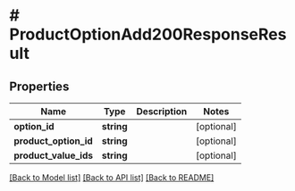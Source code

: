 # # ProductOptionAdd200ResponseResult

## Properties

Name | Type | Description | Notes
------------ | ------------- | ------------- | -------------
**option_id** | **string** |  | [optional]
**product_option_id** | **string** |  | [optional]
**product_value_ids** | **string** |  | [optional]

[[Back to Model list]](../../README.md#models) [[Back to API list]](../../README.md#endpoints) [[Back to README]](../../README.md)
